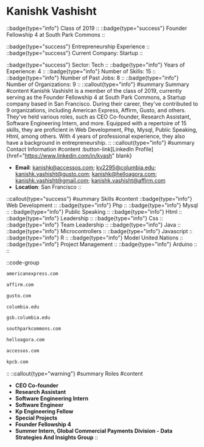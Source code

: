 # Kanishk Vashisht
::badge{type="info"}
Class of 2019
::
::badge{type="success"}
Founder Fellowship 4 at South Park Commons
::

::badge{type="success"}
Entrepreneurship Experience
::
::badge{type="success"}
Current Company: Startup
::

::badge{type="success"}
Sector: Tech
::
::badge{type="info"}
Years of Experience: 4
::
::badge{type="info"}
Number of Skills: 15
::
::badge{type="info"}
Number of Past Jobs: 8
::
::badge{type="info"}
Number of Organizations: 9
::
::callout{type="info"}
#summary
Summary
#content
Kanishk Vashisht is a member of the class of 2019, currently serving as the Founder Fellowship 4 at South Park Commons, a Startup company based in San Francisco. During their career, they've contributed to 9 organizations, including American Express, Affirm, Gusto, and others. They've held various roles, such as CEO Co-founder, Research Assistant, Software Engineering Intern, and more. Equipped with a repertoire of 15 skills, they are proficient in Web Development, Php, Mysql, Public Speaking, Html, among others.  With 4 years of professional experience, they also have a background in entrepreneurship.
::
::callout{type="info"}
#summary
Contact Information
#content
:button-link[LinkedIn Profile]{href="https://www.linkedin.com/in/kvash" blank}
- **Email**: kanishk@accessos.com; kv2295@columbia.edu; kanishk.vashisht@gusto.com; kanishk@helloagora.com; kanishk.vashisht@gmail.com; kanishk.vashisht@affirm.com
- **Location**: San Francisco
::

::callout{type="success"}
#summary
Skills
#content
::badge{type="info"}
Web Development
::
::badge{type="info"}
Php
::
::badge{type="info"}
Mysql
::
::badge{type="info"}
Public Speaking
::
::badge{type="info"}
Html
::
::badge{type="info"}
Leadership
::
::badge{type="info"}
Css
::
::badge{type="info"}
Team Leadership
::
::badge{type="info"}
Java
::
::badge{type="info"}
Microcontrollers
::
::badge{type="info"}
Javascript
::
::badge{type="info"}
R
::
::badge{type="info"}
Model United Nations
::
::badge{type="info"}
Project Management
::
::badge{type="info"}
Arduino
::
::

::code-group
```bash [American Express]
americanexpress.com
```
```bash [Affirm]
affirm.com
```
```bash [Gusto]
gusto.com
```
```bash [Columbia University]
columbia.edu
```
```bash [Columbia School of Business]
gsb.columbia.edu
```
```bash [South Park Commons]
southparkcommons.com
```
```bash [Agora]
helloagora.com
```
```bash [Accessos]
accessos.com
```
```bash [Kleiner Perkins Caufield & Byers]
kpcb.com
```
::
::callout{type="warning"}
#summary
Roles
#content
- **CEO Co-founder**
- **Research Assistant**
- **Software Engineering Intern**
- **Software Engineer**
- **Kp Engineering Fellow**
- **Special Projects**
- **Founder Fellowship 4**
- **Summer Intern, Global Commercial Payments Division - Data Strategies And Insights Group**
::

